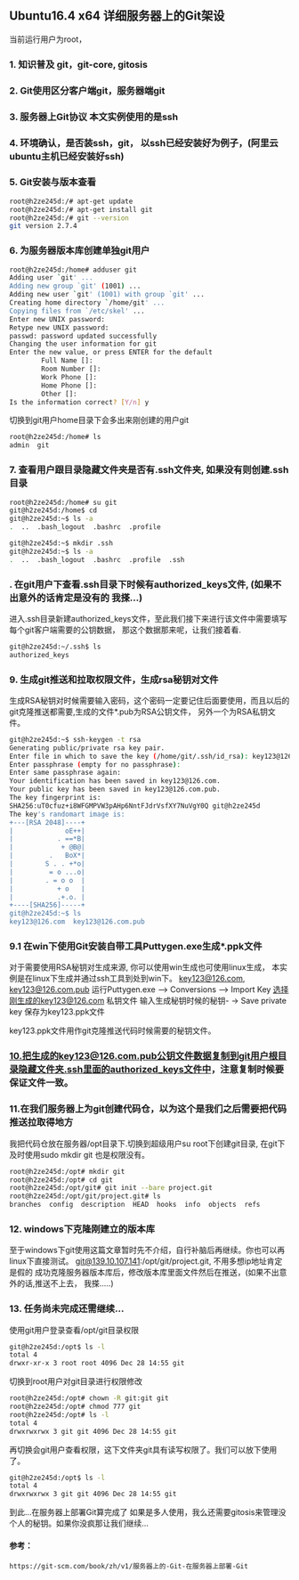 ## Ubuntu16.4 x64 详细服务器上的Git架设

当前运行用户为root，

### 1. 知识普及 git，git-core, gitosis

### 2. Git使用区分客户端git，服务器端git

### 3. 服务器上Git协议 本文实例使用的是ssh

### 4. 环境确认，是否装ssh，git， 以ssh已经安装好为例子，(阿里云ubuntu主机已经安装好ssh)

### 5. Git安装与版本查看
```bash
root@h2ze245d:/# apt-get update
root@h2ze245d:/# apt-get install git
root@h2ze245d:/# git --version
git version 2.7.4
```
### 6. 为服务器版本库创建单独git用户
```bash
root@h2ze245d:/home# adduser git
Adding user `git' ...
Adding new group `git' (1001) ...
Adding new user `git' (1001) with group `git' ...
Creating home directory `/home/git' ...
Copying files from `/etc/skel' ...
Enter new UNIX password:
Retype new UNIX password:
passwd: password updated successfully
Changing the user information for git
Enter the new value, or press ENTER for the default	
        Full Name []:
        Room Number []:
        Work Phone []:
        Home Phone []:
        Other []:
Is the information correct? [Y/n] y
```

切换到git用户home目录下会多出来刚创建的用户git
```bash
root@h2ze245d:/home# ls
admin  git
```

### 7. 查看用户跟目录隐藏文件夹是否有.ssh文件夹, 如果没有则创建.ssh目录
```bash
root@h2ze245d:/home# su git
git@h2ze245d:/home$ cd
git@h2ze245d:~$ ls -a
.  ..  .bash_logout  .bashrc  .profile

git@h2ze245d:~$ mkdir .ssh
git@h2ze245d:~$ ls -a
.  ..  .bash_logout  .bashrc  .profile  .ssh
```

### . 在git用户下查看.ssh目录下时候有authorized_keys文件, (如果不出意外的话肯定是没有的 我搽...)
  进入.ssh目录新建authorized_keys文件，至此我们接下来进行该文件中需要填写每个git客户端需要的公钥数据， 那这个数据那来呢，让我们接着看.
```bash
git@h2ze245d:~/.ssh$ ls
authorized_keys
```

### 9. 生成git推送和拉取权限文件，生成rsa秘钥对文件
生成RSA秘钥对时候需要输入密码，这个密码一定要记住后面要使用，而且以后的git克隆推送都需要,生成的文件*.pub为RSA公钥文件， 另外一个为RSA私钥文件。
```bash
git@h2ze245d:~$ ssh-keygen -t rsa
Generating public/private rsa key pair.
Enter file in which to save the key (/home/git/.ssh/id_rsa): key123@126.com
Enter passphrase (empty for no passphrase):
Enter same passphrase again:
Your identification has been saved in key123@126.com.
Your public key has been saved in key123@126.com.pub.
The key fingerprint is:
SHA256:uT0cfuz+i8WFGMPVW3pAHp6NntFJdrVsfXY7NuVgY0Q git@h2ze245d
The key's randomart image is:
+---[RSA 2048]----+
|             oE++|
|           . ==*B|
|            + @B@|
|         .   BoX*|
|        S . . +*o|
|         = o ...o|
|        . = o o  |
|           + o   |
|           .+.o. |
+----[SHA256]-----+
git@h2ze245d:~$ ls
key123@126.com  key123@126.com.pub
```

### 9.1 在win下使用Git安装自带工具Puttygen.exe生成*.ppk文件
对于需要使用RSA秘钥对生成来源, 你可以使用win生成也可使用linux生成，
本实例是在linux下生成并通过ssh工具到处到win下。
key123@126.com, key123@126.com.pub
运行Puttygen.exe 
	--> Conversions 
		--> Import Key 选择刚生成的key123@126.com 私钥文件 输入生成秘钥时候的秘钥-
			-> Save private key 保存为key123.ppk文件

key123.ppk文件用作git克隆推送代码时候需要的秘钥文件。
 

### 10.把生成的key123@126.com.pub公钥文件数据复制到git用户根目录隐藏文件夹.ssh里面的authorized_keys文件中，注意复制时候要保证文件一致。


### 11.在我们服务器上为git创建代码仓，以为这个是我们之后需要把代码推送拉取得地方
我把代码仓放在服务器/opt目录下.切换到超级用户su root下创建git目录, 在git下及时使用sudo mkdir git 也是权限没有。
```bash
root@h2ze245d:/opt# mkdir git
root@h2ze245d:/opt# cd git
root@h2ze245d:/opt/git# git init --bare project.git
root@h2ze245d:/opt/git/project.git# ls
branches  config  description  HEAD  hooks  info  objects  refs
```

### 12. windows下克隆刚建立的版本库
至于windows下git使用这篇文章暂时先不介绍，自行补脑后再继续。你也可以再linux下直接测试。
git@139.10.107.141:/opt/git/project.git, 不用多想ip地址肯定是假的
成功克隆服务器版本库后，修改版本库里面文件然后在推送，(如果不出意外的话,推送不上去， 我搽.....)

### 13. 任务尚未完成还需继续...
使用git用户登录查看/opt/git目录权限
```bash
git@h2ze245d:/opt$ ls -l
total 4
drwxr-xr-x 3 root root 4096 Dec 28 14:55 git
```
切换到root用户对git目录进行权限修改
```bash
root@h2ze245d:/opt# chown -R git:git git
root@h2ze245d:/opt# chmod 777 git
root@h2ze245d:/opt# ls -l
total 4
drwxrwxrwx 3 git git 4096 Dec 28 14:55 git
```

再切换会git用户查看权限，这下文件夹git具有读写权限了。我们可以放下使用了。
```bash
git@h2ze245d:/opt$ ls -l
total 4
drwxrwxrwx 3 git git 4096 Dec 28 14:55 git
```

到此...在服务器上部署Git算完成了
如果是多人使用，我么还需要gitosis来管理没个人的秘钥。如果你没疯那让我们继续...




#### 参考：
	https://git-scm.com/book/zh/v1/服务器上的-Git-在服务器上部署-Git
